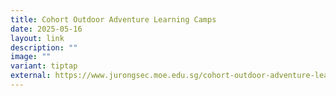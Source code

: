```yaml
---
title: Cohort Outdoor Adventure Learning Camps
date: 2025-05-16
layout: link
description: ""
image: ""
variant: tiptap
external: https://www.jurongsec.moe.edu.sg/cohort-outdoor-adventure-learning-camps/
---
```

